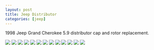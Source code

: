 ```yaml
---
layout: post
title: Jeep Distributor
categories: [jeep]
---
```


1998 Jeep Grand Cherokee 5.9 distributor cap and rotor replacement.

[![](/images/jeep-distributor/IMG_20190509_184654.jpg)](/images/jeep-distributor/IMG_20190509_184654.jpg)
[![](/images/jeep-distributor/IMG_20190509_190126.jpg)](/images/jeep-distributor/IMG_20190509_190126.jpg)
[![](/images/jeep-distributor/IMG_20190509_192105.jpg)](/images/jeep-distributor/IMG_20190509_192105.jpg)
[![](/images/jeep-distributor/IMG_20190509_192924.jpg)](/images/jeep-distributor/IMG_20190509_192924.jpg)
[![](/images/jeep-distributor/IMG_20190515_140038.jpg)](/images/jeep-distributor/IMG_20190515_140038.jpg)
[![](/images/jeep-distributor/IMG_20190515_193211.jpg)](/images/jeep-distributor/IMG_20190515_193211.jpg)
[![](/images/jeep-distributor/IMG_20190515_193216.jpg)](/images/jeep-distributor/IMG_20190515_193216.jpg)
[![](/images/jeep-distributor/IMG_20190520_115841.jpg)](/images/jeep-distributor/IMG_20190520_115841.jpg)
[![](/images/jeep-distributor/IMG_20190520_115914.jpg)](/images/jeep-distributor/IMG_20190520_115914.jpg)
[![](/images/jeep-distributor/IMG_20190520_115948.jpg)](/images/jeep-distributor/IMG_20190520_115948.jpg)
[![](/images/jeep-distributor/IMG_20190520_120134.jpg)](/images/jeep-distributor/IMG_20190520_120134.jpg)
[![](/images/jeep-distributor/IMG_20190520_120656.jpg)](/images/jeep-distributor/IMG_20190520_120656.jpg)
[![](/images/jeep-distributor/Snapchat-1005441589.jpg)](/images/jeep-distributor/Snapchat-1005441589.jpg)
